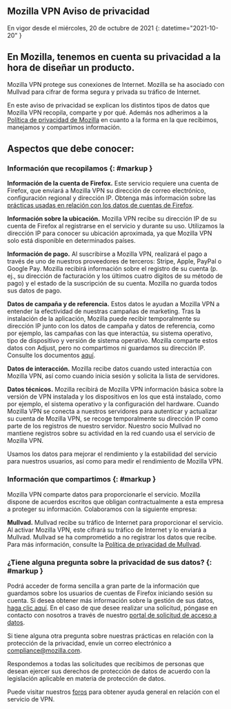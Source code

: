 ## <span class="privacy-header-firefox">Mozilla VPN</span> <span class="privacy-header-policy">Aviso de privacidad</span>

En vigor desde el miércoles, 20 de octubre de 2021
{: datetime="2021-10-20" }

## En Mozilla, tenemos en cuenta su privacidad a la hora de diseñar un producto.

Mozilla VPN protege sus conexiones de Internet. Mozilla se ha asociado con Mullvad para cifrar de forma segura y privada su tráfico de Internet.

En este aviso de privacidad se explican los distintos tipos de datos que Mozilla VPN recopila, comparte y por qué. Además nos adherimos a la [Política de privacidad de Mozilla](https://www.mozilla.org/privacy/) en cuanto a la forma en la que recibimos, manejamos y compartimos información.

## Aspectos que debe conocer:

### Información que recopilamos {: #markup }

__Información de la cuenta de Firefox.__ Este servicio requiere una cuenta de Firefox, que enviará a Mozilla VPN su dirección de correo electrónico, configuración regional y dirección IP. Obtenga más información sobre las [prácticas usadas en relación con los datos de cuentas de Firefox](https://www.mozilla.org/privacy/firefox/#firefox-accounts-join-firefox).

__Información sobre la ubicación.__ Mozilla VPN recibe su dirección IP de su cuenta de Firefox al registrarse en el servicio y durante su uso. Utilizamos la dirección IP para conocer su ubicación aproximada, ya que Mozilla VPN solo está disponible en determinados países.

__Información de pago.__ Al suscribirse a Mozilla VPN, realizará el pago a través de uno de nuestros proveedores de terceros: Stripe, Apple, PayPal o Google Pay. Mozilla recibirá información sobre el registro de su cuenta (p. ej., su dirección de facturación y los últimos cuatro dígitos de su método de pago) y el estado de la suscripción de su cuenta. Mozilla no guarda todos sus datos de pago. 

__Datos de campaña y de referencia.__ Estos datos le ayudan a Mozilla VPN a entender la efectividad de nuestras campañas de marketing. Tras la instalación de la aplicación, Mozilla puede recibir temporalmente su dirección IP junto con los datos de campaña y datos de referencia, como por ejemplo, las campañas con las que interactúa, su sistema operativo, tipo de dispositivo y versión de sistema operativo. Mozilla comparte estos datos con Adjust, pero no compartimos ni guardamos su dirección IP. Consulte los documentos [aquí](https://github.com/mozilla-mobile/mozilla-vpn-client/blob/main/src/shared/adjust/adjust.md).

__Datos de interacción.__ Mozilla recibe datos cuando usted interactúa con Mozilla VPN, así como cuando inicia sesión y solicita la lista de servidores.

__Datos técnicos.__ Mozilla recibirá de Mozilla VPN información básica sobre la versión de VPN instalada y los dispositivos en los que está instalado, como por ejemplo, el sistema operativo y la configuración del hardware. Cuando Mozilla VPN se conecta a nuestros servidores para autenticar y actualizar su cuenta de Mozilla VPN, se recoge temporalmente su dirección IP como parte de los registros de nuestro servidor. Nuestro socio Mullvad no mantiene registros sobre su actividad en la red cuando usa el servicio de Mozilla VPN.

Usamos los datos para mejorar el rendimiento y la estabilidad del servicio para nuestros usuarios, así como para medir el rendimiento de Mozilla VPN.

### Información que compartimos {: #markup }

Mozilla VPN comparte datos para proporcionarle el servicio. Mozilla dispone de acuerdos escritos que obligan contractualmente a esta empresa a proteger su información. Colaboramos con la siguiente empresa:

__Mullvad.__ Mullvad recibe su tráfico de Internet para proporcionar el servicio. Al activar Mozilla VPN, este cifrará su tráfico de Internet y lo enviará a Mullvad. Mullvad se ha comprometido a no registrar los datos que recibe. Para más información, consulte la [Política de privacidad de Mullvad](https://mullvad.net/help/no-logging-data-policy/).

### ¿Tiene alguna pregunta sobre la privacidad de sus datos? {: #markup }

Podrá acceder de forma sencilla a gran parte de la información que guardamos sobre los usuarios de cuentas de Firefox iniciando sesión su cuenta. Si desea obtener más información sobre la gestión de sus datos, [haga clic aquí](https://support.mozilla.org/products/privacy-and-security/user-control). En el caso de que desee realizar una solicitud, póngase en contacto con nosotros a través de nuestro [portal de solicitud de acceso a datos](https://privacyportal.onetrust.com/webform/1350748f-7139-405c-8188-22740b3b5587/4ba08202-2ede-4934-a89e-f0b0870f95f0).

Si tiene alguna otra pregunta sobre nuestras prácticas en relación con la protección de la privacidad, envíe un correo electrónico a compliance@mozilla.com.

Respondemos a todas las solicitudes que recibimos de personas que desean ejercer sus derechos de protección de datos de acuerdo con la legislación aplicable en materia de protección de datos.

Puede visitar nuestros [foros](https://support.mozilla.org/) para obtener ayuda general en relación con el servicio de VPN.
